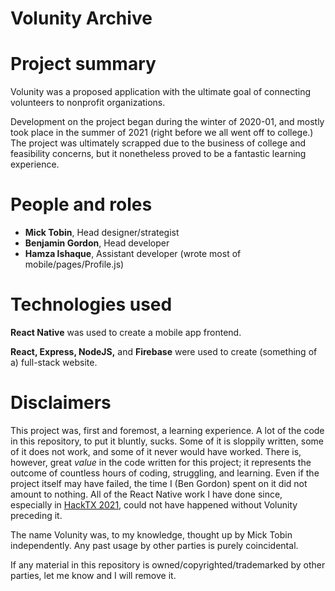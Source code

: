 # Volunity Archive

# Project summary


Volunity was a proposed application with the ultimate goal of connecting volunteers to nonprofit organizations. 

Development on the project began during the winter of 2020-01, and mostly took place in the summer of 2021 (right before we all went off to college.) The project was ultimately scrapped due to the business of college and feasibility concerns, but it nonetheless proved to be a fantastic learning experience.

# People and roles


- **Mick Tobin**, Head designer/strategist
- **Benjamin Gordon**, Head developer
- **Hamza Ishaque**, Assistant developer (wrote most of mobile/pages/Profile.js)

# Technologies used


**React Native** was used to create a mobile app frontend.

**React, Express, NodeJS,** and **Firebase** were used to create (something of a) full-stack website. 


# Disclaimers

This project was, first and foremost, a learning experience. A lot of the code in this repository, to put it bluntly, sucks. Some of it is sloppily written, some of it does not work, and some of it never would have worked. 
There is, however, great *value* in the code written for this project; it represents the outcome of countless hours of coding, struggling, and learning. Even if the project itself may have failed, the time I (Ben Gordon) spent on it did not amount to nothing.
All of the React Native work I have done since, especially in [HackTX 2021,](https://github.com/consilia-proj/consilia-mobile-app) could not have happened without Volunity preceding it.

The name Volunity was, to my knowledge, thought up by Mick Tobin independently. Any past usage by other parties is purely coincidental.

If any material in this repository is owned/copyrighted/trademarked by other parties, let me know and I will remove it.
